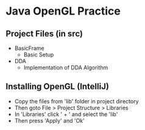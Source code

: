 # Java OpenGL Practice

## Project Files (in src)
-   BasicFrame
    -   Basic Setup
-   DDA
    - Implementation of DDA Algorithm

## Installing OpenGL (IntelliJ)
-   Copy the files from 'lib' folder in project directory
-   Then goto File > Project Structure > Libraries
-   In 'Libraries' click ' + ' and select the 'lib'
-   Then press 'Apply' and 'Ok'